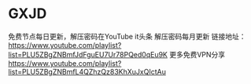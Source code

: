 # GXJD
免费节点每日更新，解压密码在YouTube it头条
解压密码每月更新
链接地址：https://www.youtube.com/playlist?list=PLU5ZBgZNBmfJdFguEU7Ur78PQed0qEu9K
更多免费VPN分享 https://www.youtube.com/playlist?list=PLU5ZBgZNBmfL4QZhzQz83KhXuJxQIctAu
